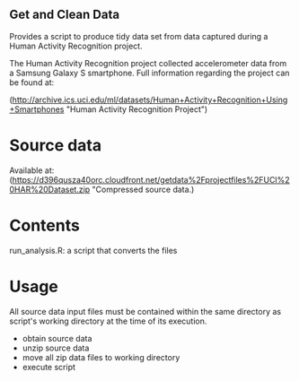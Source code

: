 ## Get and Clean Data
Provides a script to produce tidy data set from data captured during a Human Activity Recognition project. 

The Human Activity Recognition project collected accelerometer data from a Samsung Galaxy S smartphone.  Full information regarding the project can be found at:
 
(http://archive.ics.uci.edu/ml/datasets/Human+Activity+Recognition+Using+Smartphones "Human Activity Recognition Project")

# Source data

Available at: 
(https://d396qusza40orc.cloudfront.net/getdata%2Fprojectfiles%2FUCI%20HAR%20Dataset.zip "Compressed source data.)

# Contents

run_analysis.R: a script that converts the files


# Usage

All source data input files must be contained within the same directory as script's working directory at the time of its execution.

- obtain source data
- unzip source data
- move all zip data files to working directory
- execute script
